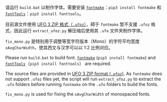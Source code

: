 请运行 `build.bat` 以制作字体。需要安装 [`fontmake`](https://github.com/googlefonts/fontmake)：`pip3 install fontmake` 和 [`fontTools`](https://github.com/fonttools/fonttools)：`pip3 install fonttools`。

目前源文件使用 [UFO 3 ZIP 格式（`.ufoz`）](https://unifiedfontobject.org/versions/ufo3/)，碍于 `fontmake` 暂不支援 `.ufoz` 格式，因此运行 `extract_ufoz.py` 解压缩后使用其 `.ufo` 文件夹制作字体。

`fix_mono.py` 是特别用于调整等宽字符版本（Mono）的字符平均宽度 `xAvgCharWidth`，使其西文与汉字可以以 1:2 比例对应。



Please run `build.bat` to build font. [`fontmake`](https://github.com/googlefonts/fontmake) (`pip3 install fontmake`) and [`fontTools`](https://github.com/fonttools/fonttools)（`pip3 install fonttools`） are required.

The source files are provided in [UFO 3 ZIP format (`.ufoz`)](https://unifiedfontobject.org/versions/ufo3/). As `fontmake` does not support `.ufoz` files yet, the script will run `extract_ufoz.py` to extract the `.ufo` folders before running `fontmake` on the `.ufo` folders to build the fonts.

`fix_mono.py` is used for fixing the `xAvgCharWidth` of monospaced fonts.

